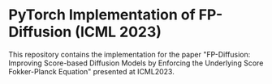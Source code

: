 # PyTorch Implementation of FP-Diffusion (ICML 2023)
This repository contains the implementation for the paper "FP-Diffusion: Improving Score-based Diffusion Models by Enforcing the Underlying Score Fokker-Planck Equation" presented at ICML2023.
